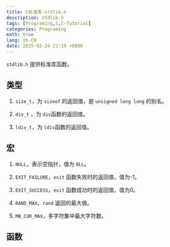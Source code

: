```yaml
---
title: C标准库-stdlib.h
description: stdlib.h
tags: [Programing,C,C-Tutorial]
categories: Programing
math: true
lang: zh-CN
date: 2025-02-24 21:19 +0800
---
```


`stdlib.h` 提供标准库函数。

## 类型

1. `size_t`，为 `sizeof` 的返回值，是 `unsigned long long` 的别名。

2. `div_t` ，为 `div`函数的返回值。

3. `ldiv_t`，为 `ldiv`函数的返回值。

## 宏

1. `NULL`，表示空指针，值为 `0LL`。

2. `EXIT_FAILURE`，`exit` 函数失败时的返回值，值为-1。

3. `EXIT_SUCCESS`，`exit` 函数成功时的返回值，值为0。

4. `RAND_MAX`，`rand` 返回的最大值。

5. `MB_CUR_MAX`，多字符集中最大字符数。

## 函数
